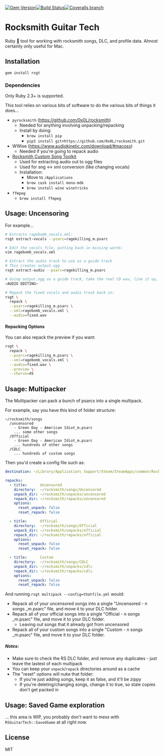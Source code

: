 [![Gem Version](http://img.shields.io/gem/v/rsgt.svg)](https://rubygems.org/gems/rsgt)[![Build Status](http://img.shields.io/travis/JustinAiken/rsgt/master.svg)](http://travis-ci.org/JustinAiken/rsgt)[![Coveralls branch](http://img.shields.io/coveralls/JustinAiken/rsgt/master.svg)](https://coveralls.io/r/JustinAiken/rsgt?branch=master)

# Rocksmith Guitar Tech

Ruby 💎 tool for working with rocksmith songs, DLC, and profile data.
Almost certainly only useful for Mac.

## Installation

`gem install rsgt`

### Dependencies

Only Ruby 2.3+ is supported.

This tool relies on various bits of software to do the various bits of things it does...

- `pyrocksmith` (https://github.com/0x0L/rocksmith)
  - Needed for anything involving unpacking/repacking
  - Install by doing:
    - `brew install pip`
    - `pip3 install git+https://github.com/0x0L/rocksmith.git`
- WWise (https://www.audiokinetic.com/download/#macosx)
  - Needed if you're going to repack audio
- [Rocksmith Custom Song Toolkit](https://www.rscustom.net/)
  - Used for extracting audio out to ogg files
  - Used for sng <-> xml conversion (like changing vocals)
  - Installation:
    - Move to `/Applications`
    - `brew cask install mono-mdk`
    - `brew install wine winetricks`
- `ffmpeg`
  - `brew install ffmpeg`

## Usage: Uncensoring

For example...

```bash
# Extracts ragebomb_vocals.xml:
rsgt extract-vocals --psarc=ragekilling_m.psarc

# Edit the vocals file, putting back in missing words:
vim ragebomb_vocals.xml

# Extract the audio track to use as a guide track
# This creates output.ogg
rsgt extract-audio --psarc=ragekilling_m.psarc

# Using output.ogg as a guide track, take the real CD wav, line it up, save as fixed.wav
<AUDIO EDITING>

# Repack the fixed vocals and audio track back in:
rsgt \
  repack \
  --psarc=ragekilling_m.psarc \
  --xml=ragebomb_vocals.xml \
  --audio=fixed.wav
```

#### Repacking Options

You can also repack the preview if you want:

```bash
rsgt \
  repack \
  --psarc=ragekilling_m.psarc \
  --xml=ragebomb_vocals.xml \
  --audio=fixed.wav \
  --preview \
  --chorus=45
```

## Usage: Multipacker

The Multipacker can pack a bunch of psarcs into a single multipack.

For example, say you have this kind of folder structure:

```
~/rocksmith/songs
  /uncensored
    - Green Day - American Idiot_m.psarc
    ... some other songs
  /Official
    - Green Day - American Idiot_m.psarc
    ... hundreds of other songs
  /CDLC
    ... hundreds of custom songs
```

Then you'd create a config file such as:

```yaml
destination: ~/Library/Application\ Support/Steam/SteamApps/common/Rocksmith2014/dlc

repacks:
  - title:      Uncensored
    directory:  ~/rocksmith/songs/Uncensored
    unpack_dir: ~/rocksmith/unpacks/uncensored
    repack_dir: ~/rocksmith/repacks/uncensored
    options:
      reset_unpack: false
      reset_repack: false

  - title:      Official
    directory:  ~/rocksmith/songs/Official
    unpack_dir: ~/rocksmith/unpacks/official
    repack_dir: ~/rocksmith/repacks/official
    options:
      reset_unpack: false
      reset_repack: false

  - title:      Custom
    directory:  ~/rocksmith/songs/CDLC
    unpack_dir: ~/rocksmith/unpacks/cdlc
    repack_dir: ~/rocksmith/repacks/cdlc
    options:
      reset_unpack: false
      reset_repack: false
```

And running `rsgt multipack --config=thatfile.yml` would:
- Repack all of your uncensored songs into a single "Uncensored - n songs _m.psarc" file, and move it to your DLC folder.
- Repack all of your official songs into a single "Official - n songs _m.psarc" file, and move it to your DLC folder.
  - Leaving out songs that it already got from uncensored
- Repack all of your custom songs into a single "Custom - n songs _m.psarc" file, and move it to your DLC folder.

##### Notes:
- Make sure to check the RS DLC folder, and remove any duplicates - just leave the lastest of each multipack
- You can keep your `unpack`/`repack` directories around as a cache
- The "reset" options will nuke that folder:
  - If you're just adding songs, keep it as false, and it'll be zippy
  - If you're deleting/changing songs, change it to true, so stale copies don't get packed in

## Usage: Saved Game exploration

... this area is WIP, you probably don't want to mess with `RSGuitarTech::SavedGame` at all right now.

## License

MIT
